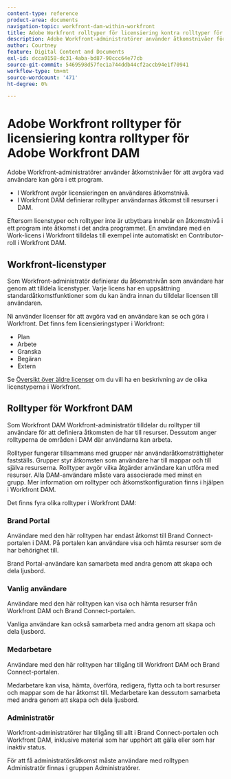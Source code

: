 ```yaml
---
content-type: reference
product-area: documents
navigation-topic: workfront-dam-within-workfront
title: Adobe Workfront rolltyper för licensiering kontra rolltyper för Adobe Workfront DAM
description: Adobe Workfront-administratörer använder åtkomstnivåer för att avgöra vad användare kan göra i ett program.
author: Courtney
feature: Digital Content and Documents
exl-id: dcca0158-dc31-4aba-bd87-90ccc64e77cb
source-git-commit: 5469598d57fec1a744ddb44cf2accb94e1f70941
workflow-type: tm+mt
source-wordcount: '471'
ht-degree: 0%

---
```


# Adobe Workfront rolltyper för licensiering kontra rolltyper för Adobe Workfront DAM

Adobe Workfront-administratörer använder åtkomstnivåer för att avgöra vad användare kan göra i ett program.

* I Workfront avgör licensieringen en användares åtkomstnivå.
* I Workfront DAM definierar rolltyper användarnas åtkomst till resurser i DAM.

Eftersom licenstyper och rolltyper inte är utbytbara innebär en åtkomstnivå i ett program inte åtkomst i det andra programmet. En användare med en Work-licens i Workfront tilldelas till exempel inte automatiskt en Contributor-roll i Workfront DAM.

## Workfront-licenstyper

Som Workfront-administratör definierar du åtkomstnivån som användare har genom att tilldela licenstyper. Varje licens har en uppsättning standardåtkomstfunktioner som du kan ändra innan du tilldelar licensen till användaren. 

Ni använder licenser för att avgöra vad en användare kan se och göra i Workfront. Det finns fem licensieringstyper i Workfront:

* Plan
* Arbete
* Granska
* Begäran
* Extern

Se [Översikt över äldre licenser](../../administration-and-setup/add-users/access-levels-and-object-permissions/wf-licenses.md) om du vill ha en beskrivning av de olika licenstyperna i Workfront.

## Rolltyper för Workfront DAM

Som Workfront DAM Workfront-administratör tilldelar du rolltyper till användare för att definiera åtkomsten de har till resurser. Dessutom anger rolltyperna de områden i DAM där användarna kan arbeta.

Rolltyper fungerar tillsammans med grupper när användaråtkomsträttigheter fastställs. Grupper styr åtkomsten som användare har till mappar och till själva resurserna. Rolltyper avgör vilka åtgärder användare kan utföra med resurser. Alla DAM-användare måste vara associerade med minst en grupp. Mer information om rolltyper och åtkomstkonfiguration finns i hjälpen i Workfront DAM.

Det finns fyra olika rolltyper i Workfront DAM:

### Brand Portal

Användare med den här rolltypen har endast åtkomst till Brand Connect-portalen i DAM. På portalen kan användare visa och hämta resurser som de har behörighet till.

Brand Portal-användare kan samarbeta med andra genom att skapa och dela ljusbord.

### Vanlig användare

Användare med den här rolltypen kan visa och hämta resurser från Workfront DAM och Brand Connect-portalen.

Vanliga användare kan också samarbeta med andra genom att skapa och dela ljusbord.

### Medarbetare

Användare med den här rolltypen har tillgång till Workfront DAM och Brand Connect-portalen.

Medarbetare kan visa, hämta, överföra, redigera, flytta och ta bort resurser och mappar som de har åtkomst till. Medarbetare kan dessutom samarbeta med andra genom att skapa och dela ljusbord. 

### Administratör

Workfront-administratörer har tillgång till allt i Brand Connect-portalen och Workfront DAM, inklusive material som har upphört att gälla eller som har inaktiv status.

För att få administratörsåtkomst måste användare med rolltypen Administratör finnas i gruppen Administratörer.
